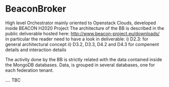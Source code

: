 # BeaconBroker
High level Orchestrator mainly oriented to Openstack Clouds, developed inside BEACON H2020 Project
The architecture of the BB is described in the public deliverable hosted here: http://www.beacon-project.eu/downloads/
in particular the reader need to have a look in deliverable:
 i)        D2.3: for general architectural concept
 ii)       D3.2, D3.3, D4.2 and D4.3 for compenent details and interaction details
 
The activity done by the BB is strictly related with the data contained inside the MongoDB databases.
Data, is grouped in several databases, one for each federation tenant. 

....
TBC
